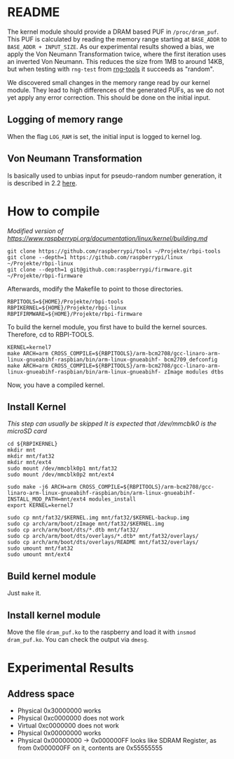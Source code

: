 # README
The kernel module should provide a DRAM based PUF in `/proc/dram_puf`.
This PUF is calculated by reading the memory range starting at `BASE_ADDR` to `BASE_ADDR + INPUT_SIZE`.
As our experimental results showed a bias, we apply the Von Neumann Transformation twice, where the first iteration uses an inverted Von Neumann.
This reduces the size from 1MB to around 14KB, but when testing with `rng-test` from [rng-tools](https://wiki.archlinux.org/index.php/Rng-tools) it succeeds as "random".

We discovered small changes in the memory range read by our kernel module.
They lead to high differences of the generated PUFs, as we do not yet apply any error correction.
This should be done on the initial input.

## Logging of memory range
When the flag `LOG_RAM` is set, the initial input is logged to kernel log.

## Von Neumann Transformation
Is basically used to unbias input for pseudo-random number generation, it is described in 2.2 [here](https://link.springer.com/content/pdf/10.1007%2F978-3-642-21040-2_12.pdf).


# How to compile
*Modified version of https://www.raspberrypi.org/documentation/linux/kernel/building.md*

    git clone https://github.com/raspberrypi/tools ~/Projekte/rbpi-tools
    git clone --depth=1 https://github.com/raspberrypi/linux ~/Projekte/rbpi-linux
    git clone --depth=1 git@github.com:raspberrypi/firmware.git ~/Projekte/rbpi-firmware

Afterwards, modify the Makefile to point to those directories.

    RBPITOOLS=${HOME}/Projekte/rbpi-tools
    RBPIKERNEL=${HOME}/Projekte/rbpi-linux
    RBPIFIRMWARE=${HOME}/Projekte/rbpi-firmware

To build the kernel module, you first have to build the kernel sources.
Therefore, cd to RBPI-TOOLS.

    KERNEL=kernel7
    make ARCH=arm CROSS_COMPILE=${RBPITOOLS}/arm-bcm2708/gcc-linaro-arm-linux-gnueabihf-raspbian/bin/arm-linux-gnueabihf- bcm2709_defconfig
    make ARCH=arm CROSS_COMPILE=${RBPITOOLS}/arm-bcm2708/gcc-linaro-arm-linux-gnueabihf-raspbian/bin/arm-linux-gnueabihf- zImage modules dtbs

Now, you have a compiled kernel.

## Install Kernel
*This step can usually be skipped*
*It is expected that /dev/mmcblk0 is the microSD card*

    cd ${RBPIKERNEL}
    mkdir mnt
    mkdir mnt/fat32
    mkdir mnt/ext4
    sudo mount /dev/mmcblk0p1 mnt/fat32
    sudo mount /dev/mmcblk0p2 mnt/ext4

    sudo make -j6 ARCH=arm CROSS_COMPILE=${RBPITOOLS}/arm-bcm2708/gcc-linaro-arm-linux-gnueabihf-raspbian/bin/arm-linux-gnueabihf- INSTALL_MOD_PATH=mnt/ext4 modules_install
    export KERNEL=kernel7

    sudo cp mnt/fat32/$KERNEL.img mnt/fat32/$KERNEL-backup.img
    sudo cp arch/arm/boot/zImage mnt/fat32/$KERNEL.img
    sudo cp arch/arm/boot/dts/*.dtb mnt/fat32/
    sudo cp arch/arm/boot/dts/overlays/*.dtb* mnt/fat32/overlays/
    sudo cp arch/arm/boot/dts/overlays/README mnt/fat32/overlays/
    sudo umount mnt/fat32
    sudo umount mnt/ext4

## Build kernel module
Just `make` it.

## Install kernel module
Move the file `dram_puf.ko` to the raspberry and load it with `insmod dram_puf.ko`. You can check the output via `dmesg`.

# Experimental Results

## Address space
* Physical 0x30000000 works
* Physical 0xc0000000 does not work
* Virtual 0xc0000000 does not work
* Physical 0x00000000 works
* Physical 0x00000000 -> 0x000000FF looks like SDRAM Register, as from 0x000000FF on it, contents are 0x55555555
